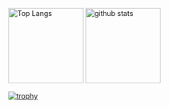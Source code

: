 <p align="left"> 
  <img alt="Top Langs" height="150px" src="https://github-readme-stats.vercel.app/api/top-langs/?username=ohiayame&layout=compact&count_private=true&show_icons=true&theme=radical" />
  <img alt="github stats" height="150px" src="https://github-readme-stats.vercel.app/api?username=ohiayame&count_private=true&show_icons=true&show_icons=true&theme=radical" />
</p>

[![trophy](https://github-profile-trophy.vercel.app/?username=ohiayame&theme=dracula&column=6
)](https://github.com/ryo-ma/github-profile-trophy)
